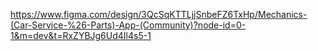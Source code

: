 https://www.figma.com/design/3QcSqKTTLjjSnbeFZ6TxHp/Mechanics-(Car-Service-%26-Parts)-App-(Community)?node-id=0-1&m=dev&t=RxZYBJg6Ud4Il4s5-1
